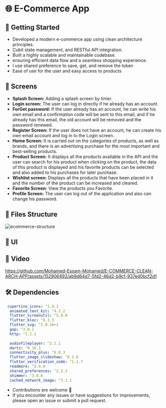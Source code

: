 # 🌐 E-Commerce App




## 🚀 Getting Started


- Developed a modern e-commerce app using clean architecture principles.
- Cubit state management, and RESTful API integration.
- Built a highly scalable and maintainable codebase.
- ensuring efficient data flow and a seamless shopping experience.
- I use shared preference to save, get, and remove the token
- Ease of use for the user and easy access to products
  

  
## 🤳 Screens

- **Splash Screen:** Adding a splash screen by timer. 
- **Login screen:** The user can log in directly if he already has an account.
- **ForGet password:** If the user already has an account, he can write his own email and a confirmation code will be sent to this email, and if he already has this email, the old account will be removed and the password renewed.
- **Register Screen:** If the user does not have an account, he can create his own email account and log in to the Login screen.
- **Home Screen:** It is carried out on the categories of products, as well as brands, and there is an advertising purchase for the most important and best-selling products.
- **Product Screen:** It displays all the products available in the API and the user can search for his product when clicking on the product, the data of this product is displayed and his favorite products can be selected and also added to his purchases for later purchase.
- **Wishlist screen:** Displays all the products that have been placed in it and the number of the product can be increased and cleared.
- **Favorite Screen:** View the products you Favorite.
- **Profile Screen:** The user can log out of the application and also can change his password.
  





## 📁 Files Structure
![ecommerce-structure](https://github.com/Mohamed-Essam-Mohamed/E-COMMERCE-CLEAN-ARCH-APP/assets/152906492/65d57185-4200-45eb-9290-7f0d3af4066c)



## 📱 UI



## 🎥 Video
https://github.com/Mohamed-Essam-Mohamed/E-COMMERCE-CLEAN-ARCH-APP/assets/152906492/ab9d64d7-5fd2-46d2-b9cf-937ed0bcf2d1



## 🛠 Dependencies

```pubspec.yaml
 cupertino_icons: ^1.0.2
  animated_text_kit: ^4.2.2
  flutter_screenutil: ^5.9.0
  flutter_bloc: ^8.1.3
  flutter_svg: ^2.0.10+1
  gap: ^3.0.1
  http: ^1.2.1
  
  audiofileplayer: ^2.1.1
  dartz: ^0.10.1
  connectivity_plus: ^6.0.3
  flutter_image_slideshow: ^0.1.6
  flutter_verification_code: ^1.1.7
  readmore: ^3.0.0
  shared_preferences: ^2.2.3
  shimmer: ^3.0.0
  cached_network_image: ^3.3.1
```


- Contributions are welcome 💜
- If you encounter any issues or have suggestions for improvements, please open an issue or submit a pull request.

